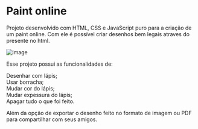# Paint online

Projeto desenvolvido com HTML, CSS e JavaScript puro para a criação de um paint online. Com ele é possível criar desenhos bem legais atraves do <canvas> presente no html.

![image](https://github.com/UhCardoso/Paint-online-JS/assets/60702219/4131cd47-3c44-4cc2-ad00-7bf99846fe2a)


Esse projeto possui as funcionalidades de:

Desenhar com lápis;<br/>
Usar borracha;<br/>
Mudar cor do lápis;<br/>
Mudar expessura do lápis;<br/>
Apagar tudo o que foi feito.

Além da opção de exportar o desenho feito no formato de imagem ou PDF para compartilhar com seus amigos.
